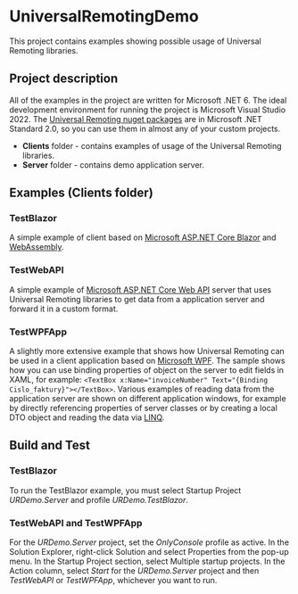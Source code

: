 # UniversalRemotingDemo

This project contains examples showing possible usage of Universal Remoting libraries.

## Project description

All of the examples in the project are written for Microsoft .NET 6.
The ideal development environment for running the project is Microsoft Visual Studio 2022.
The [Universal Remoting nuget packages](https://www.nuget.org/packages/TescoSW.OW.Remoting.Universal/) are in Microsoft .NET Standard 2.0, so you can use them in almost any of your custom projects.

* **Clients** folder - contains examples of usage of the Universal Remoting libraries.
* **Server** folder - contains demo application server.

## Examples (Clients folder)

### TestBlazor

A simple example of client based on [Microsoft ASP.NET Core Blazor](https://docs.microsoft.com/en-us/aspnet/core/blazor/?view=aspnetcore-6.0) and [WebAssembly](https://webassembly.org/).

### TestWebAPI

A simple example of [Microsoft ASP.NET Core Web API](https://docs.microsoft.com/en-us/aspnet/core/web-api/?view=aspnetcore-6.0) server that uses Universal Remoting libraries to get data from a application server and forward it in a custom format.

### TestWPFApp

A slightly more extensive example that shows how Universal Remoting can be used in a client application based on [Microsoft WPF](https://docs.microsoft.com/en-us/dotnet/desktop/wpf/?view=netdesktop-6.0). The sample shows how you can use binding
properties of object on the server to edit fields in XAML, for example: `<TextBox x:Name="invoiceNumber" Text="{Binding Cislo_faktury}"></TextBox>`.
Various examples of reading data from the application server are shown on different application windows, for example by directly referencing properties of server classes or by creating a local DTO object and reading
the data via [LINQ](https://docs.microsoft.com/en-us/dotnet/csharp/programming-guide/concepts/linq/).

## Build and Test

### TestBlazor

To run the TestBlazor example, you must select Startup Project *URDemo.Server* and profile *URDemo.TestBlazor*.

### TestWebAPI and TestWPFApp

For the *URDemo.Server* project, set the *OnlyConsole* profile as active. In the Solution Explorer, right-click Solution and select Properties from the pop-up menu. In the Startup Project section, select
Multiple startup projects. In the Action column, select *Start* for the *URDemo.Server* project and then *TestWebAPI* or *TestWPFApp*, whichever you want to run.

